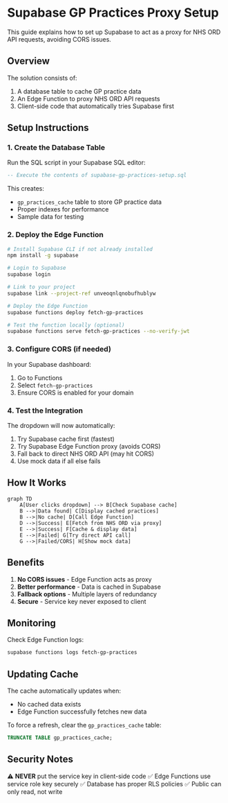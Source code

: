 # Supabase GP Practices Proxy Setup

This guide explains how to set up Supabase to act as a proxy for NHS ORD API requests, avoiding CORS issues.

## Overview

The solution consists of:
1. A database table to cache GP practice data
2. An Edge Function to proxy NHS ORD API requests
3. Client-side code that automatically tries Supabase first

## Setup Instructions

### 1. Create the Database Table

Run the SQL script in your Supabase SQL editor:

```sql
-- Execute the contents of supabase-gp-practices-setup.sql
```

This creates:
- `gp_practices_cache` table to store GP practice data
- Proper indexes for performance
- Sample data for testing

### 2. Deploy the Edge Function

```bash
# Install Supabase CLI if not already installed
npm install -g supabase

# Login to Supabase
supabase login

# Link to your project
supabase link --project-ref unveoqnlqnobufhublyw

# Deploy the Edge Function
supabase functions deploy fetch-gp-practices

# Test the function locally (optional)
supabase functions serve fetch-gp-practices --no-verify-jwt
```

### 3. Configure CORS (if needed)

In your Supabase dashboard:
1. Go to Functions
2. Select `fetch-gp-practices`
3. Ensure CORS is enabled for your domain

### 4. Test the Integration

The dropdown will now automatically:
1. Try Supabase cache first (fastest)
2. Try Supabase Edge Function proxy (avoids CORS)
3. Fall back to direct NHS ORD API (may hit CORS)
4. Use mock data if all else fails

## How It Works

```mermaid
graph TD
    A[User clicks dropdown] --> B[Check Supabase cache]
    B -->|Data found| C[Display cached practices]
    B -->|No cache| D[Call Edge Function]
    D -->|Success| E[Fetch from NHS ORD via proxy]
    E -->|Success| F[Cache & display data]
    E -->|Failed| G[Try direct API call]
    G -->|Failed/CORS| H[Show mock data]
```

## Benefits

1. **No CORS issues** - Edge Function acts as proxy
2. **Better performance** - Data is cached in Supabase
3. **Fallback options** - Multiple layers of redundancy
4. **Secure** - Service key never exposed to client

## Monitoring

Check Edge Function logs:
```bash
supabase functions logs fetch-gp-practices
```

## Updating Cache

The cache automatically updates when:
- No cached data exists
- Edge Function successfully fetches new data

To force a refresh, clear the `gp_practices_cache` table:
```sql
TRUNCATE TABLE gp_practices_cache;
```

## Security Notes

⚠️ **NEVER** put the service key in client-side code
✅ Edge Functions use service role key securely
✅ Database has proper RLS policies
✅ Public can only read, not write
